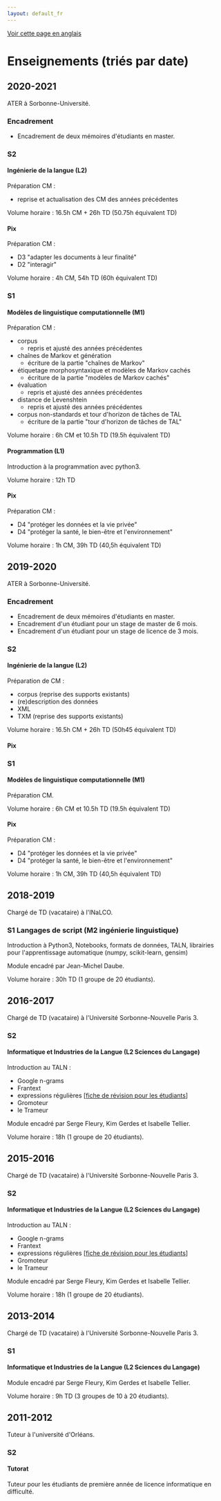 ```yaml
---
layout: default_fr
---
```


[Voir cette page en anglais](teaching-en)

# Enseignements (triés par date)

## 2020-2021

ATER à Sorbonne-Université.

### Encadrement

- Encadrement de deux mémoires d'étudiants en master.

### S2

#### Ingénierie de la langue (L2)

Préparation CM :
- reprise et actualisation des CM des années précédentes

Volume horaire : 16.5h CM + 26h TD (50.75h équivalent TD)

#### Pix

Préparation CM :
- D3 "adapter les documents à leur finalité"
- D2 "interagir"

Volume horaire : 4h CM, 54h TD (60h équivalent TD)

### S1

#### Modèles de linguistique computationnelle (M1)

Préparation CM :
- corpus  <!-- [[slides](files/cours/2020-2021/M1SOL030/CM7.pdf)] -->
    - repris et ajusté des années précédentes
- chaînes de Markov et génération  <!-- [[slides](files/cours/2020-2021/M1SOL030/CM8.pdf)] -->
    - écriture de la partie "chaînes de Markov"
- étiquetage morphosyntaxique et modèles de Markov cachés  <!-- [[slides](files/cours/2020-2021/M1SOL030/CM9.pdf)] -->
    - écriture de la partie "modèles de Markov cachés"
- évaluation  <!-- [[slides](files/cours/2020-2021/M1SOL030/CM10.pdf)] -->
    - repris et ajusté des années précédentes
- distance de Levenshtein  <!-- [[slides](files/cours/2020-2021/M1SOL030/CM11.pdf)] -->
    - repris et ajusté des années précédentes
- corpus non-standards et tour d'horizon de tâches de TAL <!-- [[slides](files/cours/2020-2021/M1SOL030/CM12.pdf)] -->
    - écriture de la partie "tour d'horizon de tâches de TAL"

Volume horaire : 6h CM et 10.5h TD (19.5h équivalent TD)

#### Programmation (L1)

Introduction à la programmation avec python3.

Volume horaire : 12h TD

#### Pix

Préparation CM :
- D4 "protéger les données et la vie privée"
- D4 "protéger la santé, le bien-être et l'environnement"

Volume horaire : 1h CM, 39h TD (40,5h équivalent TD)

## 2019-2020

ATER à Sorbonne-Université.

### Encadrement

- Encadrement de deux mémoires d'étudiants en master.
- Encadrement d'un étudiant pour un stage de master de 6 mois.
- Encadrement d'un étudiant pour un stage de licence de 3 mois.

### S2

#### Ingénierie de la langue (L2)

Préparation de CM :
- corpus (reprise des supports existants)
- (re)description des données
- XML
- TXM (reprise des supports existants)

Volume horaire : 16.5h CM + 26h TD (50h45 équivalent TD)

#### Pix

### S1

#### Modèles de linguistique computationnelle (M1)

Préparation CM.

Volume horaire : 6h CM et 10.5h TD (19.5h équivalent TD)

#### Pix

Préparation CM :
- D4 "protéger les données et la vie privée"
- D4 "protéger la santé, le bien-être et l'environnement"

Volume horaire : 1h CM, 39h TD (40,5h équivalent TD)

## 2018-2019

Chargé de TD (vacataire) à l'INaLCO.

### S1 Langages de script (M2 ingénierie linguistique)

Introduction à Python3, Notebooks, formats de données, TALN, librairies pour l'apprentissage automatique (numpy, scikit-learn, gensim)

Module encadré par Jean-Michel Daube.

Volume horaire : 30h TD (1 groupe de 20 étudiants).

## 2016-2017

Chargé de TD (vacataire) à l'Université Sorbonne-Nouvelle Paris 3.

### S2

#### Informatique et Industries de la Langue (L2 Sciences du Langage)

Introduction au TALN :
- Google n-grams
- Frantext
- expressions régulières [[fiche de révision pour les étudiants](files/cours/2015-2016/regex.pdf)]
- Gromoteur
- le Trameur

Module encadré par Serge Fleury, Kim Gerdes et Isabelle Tellier.

Volume horaire : 18h (1 groupe de 20 étudiants).

## 2015-2016

Chargé de TD (vacataire) à l'Université Sorbonne-Nouvelle Paris 3.

### S2

#### Informatique et Industries de la Langue (L2 Sciences du Langage)

Introduction au TALN :
- Google n-grams
- Frantext
- expressions régulières [[fiche de révision pour les étudiants](files/cours/2015-2016/regex.pdf)]
- Gromoteur
- le Trameur

Module encadré par Serge Fleury, Kim Gerdes et Isabelle Tellier.

Volume horaire : 18h (1 groupe de 20 étudiants).

## 2013-2014

Chargé de TD (vacataire) à l'Université Sorbonne-Nouvelle Paris 3.

### S1

#### Informatique et Industries de la Langue (L2 Sciences du Langage)

Module encadré par Serge Fleury, Kim Gerdes et Isabelle Tellier.

Volume horaire : 9h TD (3 groupes de 10 à 20 étudiants).

## 2011-2012

Tuteur à l'université d'Orléans.

### S2

#### Tutorat

Tuteur pour les étudiants de première année de licence informatique en difficulté.
